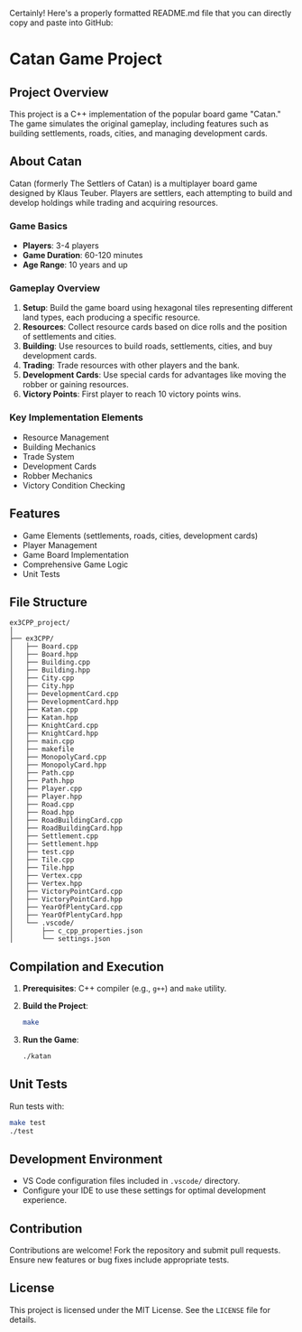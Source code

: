 Certainly! Here's a properly formatted README.md file that you can directly copy and paste into GitHub:

# Catan Game Project

## Project Overview

This project is a C++ implementation of the popular board game "Catan." The game simulates the original gameplay, including features such as building settlements, roads, cities, and managing development cards.

## About Catan

Catan (formerly The Settlers of Catan) is a multiplayer board game designed by Klaus Teuber. Players are settlers, each attempting to build and develop holdings while trading and acquiring resources.

### Game Basics

- **Players**: 3-4 players
- **Game Duration**: 60-120 minutes
- **Age Range**: 10 years and up

### Gameplay Overview

1. **Setup**: Build the game board using hexagonal tiles representing different land types, each producing a specific resource.
2. **Resources**: Collect resource cards based on dice rolls and the position of settlements and cities.
3. **Building**: Use resources to build roads, settlements, cities, and buy development cards.
4. **Trading**: Trade resources with other players and the bank.
5. **Development Cards**: Use special cards for advantages like moving the robber or gaining resources.
6. **Victory Points**: First player to reach 10 victory points wins.

### Key Implementation Elements

- Resource Management
- Building Mechanics
- Trade System
- Development Cards
- Robber Mechanics
- Victory Condition Checking

## Features

- Game Elements (settlements, roads, cities, development cards)
- Player Management
- Game Board Implementation
- Comprehensive Game Logic
- Unit Tests

## File Structure

```
ex3CPP_project/
│
├── ex3CPP/
│   ├── Board.cpp
│   ├── Board.hpp
│   ├── Building.cpp
│   ├── Building.hpp
│   ├── City.cpp
│   ├── City.hpp
│   ├── DevelopmentCard.cpp
│   ├── DevelopmentCard.hpp
│   ├── Katan.cpp
│   ├── Katan.hpp
│   ├── KnightCard.cpp
│   ├── KnightCard.hpp
│   ├── main.cpp
│   ├── makefile
│   ├── MonopolyCard.cpp
│   ├── MonopolyCard.hpp
│   ├── Path.cpp
│   ├── Path.hpp
│   ├── Player.cpp
│   ├── Player.hpp
│   ├── Road.cpp
│   ├── Road.hpp
│   ├── RoadBuildingCard.cpp
│   ├── RoadBuildingCard.hpp
│   ├── Settlement.cpp
│   ├── Settlement.hpp
│   ├── test.cpp
│   ├── Tile.cpp
│   ├── Tile.hpp
│   ├── Vertex.cpp
│   ├── Vertex.hpp
│   ├── VictoryPointCard.cpp
│   ├── VictoryPointCard.hpp
│   ├── YearOfPlentyCard.cpp
│   ├── YearOfPlentyCard.hpp
│   └── .vscode/
│       ├── c_cpp_properties.json
│       └── settings.json
```

## Compilation and Execution

1. **Prerequisites**: C++ compiler (e.g., `g++`) and `make` utility.

2. **Build the Project**:
   ```sh
   make
   ```

3. **Run the Game**:
   ```sh
   ./katan
   ```

## Unit Tests

Run tests with:
```sh
make test
./test
```

## Development Environment

- VS Code configuration files included in `.vscode/` directory.
- Configure your IDE to use these settings for optimal development experience.

## Contribution

Contributions are welcome! Fork the repository and submit pull requests. Ensure new features or bug fixes include appropriate tests.

## License

This project is licensed under the MIT License. See the `LICENSE` file for details.
